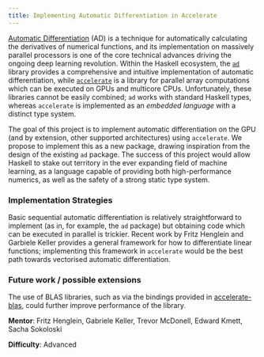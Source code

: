 ```yaml
---
title: Implementing Automatic Differentiation in Accelerate
---
```


[Automatic Differentiation][wiki-ad] (AD) is a technique for automatically
calculating the derivatives of numerical functions, and its implementation on
massively parallel processors is one of the core technical advances driving the
ongoing deep learning revolution. Within the Haskell ecosystem, the
[`ad`][hackage-ad] library provides a comprehensive and intuitive implementation
of automatic differentiation, while [`accelerate`][hackage-accelerate] is a
library for parallel array computations which can be executed on GPUs and
multicore CPUs. Unfortunately, these libraries cannot be easily combined;
`ad` works with standard Haskell types, whereas `accelerate` is implemented as
an _embedded language_ with a distinct type system.

The goal of this project is to implement automatic differentiation on
the GPU (and by extension, other supported architectures) using `accelerate`. We
propose to implement this as a new package, drawing inspiration from the design
of the existing `ad` package. The success of this project would allow Haskell to stake
out territory in the ever expanding field of machine learning, as a language
capable of providing both high-performance numerics, as well as the safety of a
strong static type system.

### Implementation Strategies

Basic sequential automatic differentiation is relatively straightforward to
implement (as in, for example, the `ad` package) but obtaining code which can be
executed in parallel is trickier. Recent work by Fritz Henglein and Garbiele
Keller provides a general framework for how to differentiate linear functions;
implementing this framework in `accelerate` would be the best path towards
vectorised automatic differentiation.


### Future work / possible extensions

The use of BLAS libraries, such as via the bindings provided in
[accelerate-blas][hackage-accelerate-blas], could further improve performance of
the library.


**Mentor**: Fritz Henglein, Gabriele Keller, Trevor McDonell, Edward Kmett, Sacha Sokoloski

**Difficulty**: Advanced

[wiki-ad]:                 https://en.wikipedia.org/wiki/Automatic_differentiation
[hackage-ad]:              http://hackage.haskell.org/package/ad
[hackage-accelerate]:      http://hackage.haskell.org/package/accelerate
[hackage-accelerate-blas]: https://hackage.haskell.org/package/accelerate-blas
[ad#2]:                    https://github.com/ekmett/ad/issues/2

